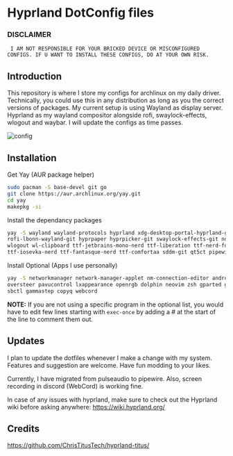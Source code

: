 # Hyprland DotConfig files

### DISCLAIMER

``` I AM NOT RESPONSIBLE FOR YOUR BRICKED DEVICE OR MISCONFIGURED CONFIGS. IF U WANT TO INSTALL THESE CONFIGS, DO AT YOUR OWN RISK.```

## Introduction
This repository is where I store my configs for archlinux on my daily driver. Technically, you could use this in any distribution as long as you the correct versions of packages. My current setup is using Wayland as display server. Hyprland as my wayland compositor alongside rofi, swaylock-effects, wlogout and waybar. I will update the configs as time passes.

![config](https://user-images.githubusercontent.com/45141270/236172624-aff62f68-9ab1-4d6f-bdf1-9fb3dfe406e6.png)


## Installation
Get Yay (AUR package helper)
``` bash
sudo pacman -S base-devel git go
git clone https://aur.archlinux.org/yay.git
cd yay
makepkg -si
```

Install the dependancy packages
``` bash
yay -S wayland wayland-protocols hyprland xdg-desktop-portal-hyprland-git waybar-hyprland \
rofi-lbonn-wayland-git hyprpaper hyprpicker-git swaylock-effects-git noto-fonts-emoji neofetch mpd \
wlogout wl-clipboard ttf-jetbrains-mono-nerd ttf-liberation ttf-nerd-fonts-symbols-common \
ttf-iosevka-nerd ttf-fantasque-nerd ttf-comfortaa sddm-git qt5ct pipewire pipewire-pulse wireplumber noto-fonts
```
Install Optional (Apps I use personally)
``` bash
yay -S networkmanager network-manager-applet nm-connection-editor android-tools kdeconnect \
oversteer pavucontrol lxappearance openrgb dolphin neovim zsh gparted grimshot alacritty \
sbctl gammastep copyq webcord
```

**NOTE:** If you are not using a specific program in the optional list, you would have to edit few lines starting with ```exec-once```  by adding a # at the start of the line to comment them out.

## Updates
I plan to update the dotfiles whenever I make a change with my system. Features and suggestion are welcome. Have fun modding to your likes.

Currently, I have migrated from pulseaudio to pipewire. Also, screen recording in discord (WebCord) is working fine.

In case of any issues with hyprland, make sure to check out the Hyprland wiki before asking anywhere: https://wiki.hyprland.org/

## Credits
https://github.com/ChrisTitusTech/hyprland-titus/
